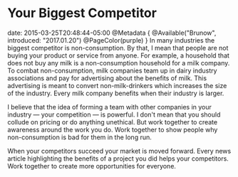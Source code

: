 # Your Biggest Competitor
date: 2015-03-25T20:48:44-05:00
@Metadata {
  @Available("Brunow", introduced: "2017.01.20")
  @PageColor(purple)
}
In many industries the biggest competitor is non-consumption. By that, I mean that people are not buying your product or service from anyone. For example, a household that does not buy any milk is a non-consumption household for a milk company. To combat non-consumption, milk companies team up in dairy industry associations and pay for advertising about the benefits of milk. This advertising is meant to convert non-milk-drinkers which increases the size of the industry. Every milk company benefits when their industry is larger.

I believe that the idea of forming a team with other companies in your industry &mdash; your competition &mdash; is powerful. I don't mean that you should collude on pricing or do anything unethical. But work together to create awareness around the work you do. Work together to show people why non-consumption is bad for them in the long run.

When your competitors succeed your market is moved forward. Every news article highlighting the benefits of a project you did helps your competitors. Work together to create more opportunities for everyone.
